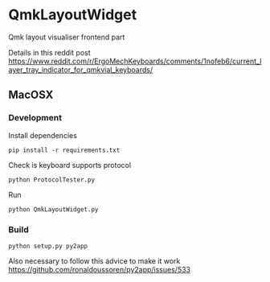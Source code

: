 # QmkLayoutWidget
Qmk layout visualiser frontend part

Details in this reddit post https://www.reddit.com/r/ErgoMechKeyboards/comments/1nofeb6/current_layer_tray_indicator_for_qmkvial_keyboards/

## MacOSX

### Development

Install dependencies

```
pip install -r requirements.txt
```

Check is keyboard supports protocol

```
python ProtocolTester.py
```

Run

```
python QmkLayoutWidget.py
```

### Build
```
python setup.py py2app
```

Also necessary to follow this advice to make it work https://github.com/ronaldoussoren/py2app/issues/533
